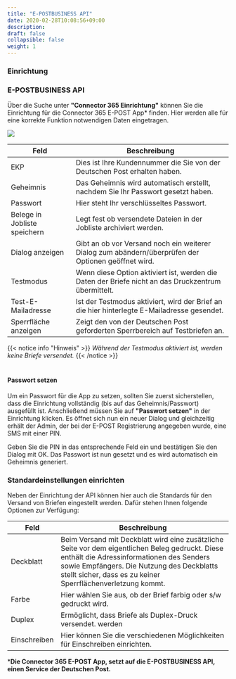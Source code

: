 ```yaml
---
title: "E-POSTBUSINESS API"
date: 2020-02-28T10:08:56+09:00
description: 
draft: false
collapsible: false
weight: 1
---
```

### Einrichtung

### E-POSTBUSINESS API
Über die Suche unter **"Connector 365 Einrichtung"** können Sie die Einrichtung für die Connector 365 E-POST App* finden. Hier werden alle für eine korrekte Funktion notwendigen Daten eingetragen.

![](images/apps/E-POST/de-de/app_setup.png)




| Feld                         | Beschreibung                                                                                       |
|------------------------------|----------------------------------------------------------------------------------------------------|
| EKP                      | Dies ist Ihre Kundennummer die Sie von der Deutschen Post erhalten haben.                           |
| Geheimnis                | Das Geheimnis wird automatisch erstellt, nachdem Sie Ihr Passwort gesetzt haben.                    |
| Passwort                 | Hier steht Ihr verschlüsseltes Passwort.                                                            |
| Belege in Jobliste speichern  | Legt fest ob versendete Dateien in der Jobliste archiviert werden.                                  |
| Dialog anzeigen              | Gibt an ob vor Versand noch ein weiterer Dialog zum abändern/überprüfen der Optionen geöffnet wird. |
| Testmodus                    | Wenn diese Option aktiviert ist, werden die Daten der Briefe nicht an das Druckzentrum übermittelt. |
| Test-E-Mailadresse                     | Ist der Testmodus aktiviert, wird der Brief an die hier hinterlegte E-Mailadresse gesendet.    |
| Sperrfläche anzeigen         | Zeigt den von der Deutschen Post geforderten Sperrbereich auf Testbriefen an.                       |

{{< notice info "Hinweis" >}}
 _Während der Testmodus aktiviert ist, werden keine Briefe versendet._
{{< /notice >}}
#
#### Passwort setzen
Um ein Passwort für die App zu setzen, sollten Sie zuerst sicherstellen, dass die Einrichtung vollständig (bis auf das Geheimnis/Passwort) ausgefüllt ist. Anschließend müssen Sie auf **"Passwort setzen"** in der Einrichtung klicken. Es öffnet sich nun ein neuer Dialog und gleichzeitig erhält der Admin, der bei der E-POST Registrierung angegeben wurde, eine SMS mit einer PIN.

Geben Sie die PIN in das entsprechende Feld ein und bestätigen Sie den Dialog mit OK. Das Passwort ist nun gesetzt und es wird automatisch ein Geheimnis generiert.


### Standardeinstellungen einrichten
Neben der Einrichtung der API können hier auch die Standards für den Versand von Briefen eingestellt werden. Dafür stehen Ihnen folgende Optionen zur Verfügung:

| Feld         | Beschreibung                                                                                                                                   |
|--------------|------------------------------------------------------------------------------------------------------------------------------------------------|
| Deckblatt    | Beim Versand mit Deckblatt wird eine zusätzliche Seite vor dem eigentlichen Beleg gedruckt. Diese enthält die Adressinformationen des Senders sowie Empfängers. Die Nutzung des Deckblatts stellt sicher, dass es zu keiner Sperrflächenverletzung kommt. |
| Farbe  | Hier wählen Sie aus, ob der Brief farbig oder s/w gedruckt wird.                                                                                |
| Duplex       | Ermöglicht, dass Briefe als Duplex-Druck versendet. werden                                                                                            |
| Einschreiben | Hier können Sie die verschiedenen Möglichkeiten für Einschreiben einrichten.                                                                   |

***Die Connector 365 E-POST App, setzt auf die E-POSTBUSINESS API, einen Service der Deutschen Post.**



